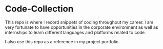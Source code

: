 # Code-Collection

This repo is where I record snippets of coding throughout my career.  I am very fortunate to have opportunities in the corporate environment as well as internships to learn different languages and platforms related to code. 

I also use this repo as a reference in my project portfolio.  
